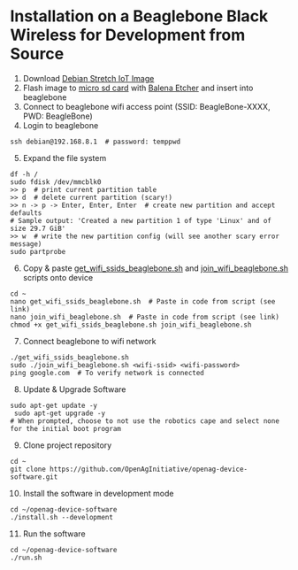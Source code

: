 # Installation on a Beaglebone Black Wireless for Development from Source
1. Download [Debian Stretch IoT Image](https://beagleboard.org/latest-images)
2. Flash image to [micro sd card](https://goo.gl/GHaCMB) with [Balena Etcher](https://www.balena.io/etcher/) and insert into beaglebone
3. Connect to beaglebone wifi access point (SSID: BeagleBone-XXXX, PWD: BeagleBone)
4. Login to beaglebone
```
ssh debian@192.168.8.1  # password: temppwd
```
5. Expand the file system
```
df -h /
sudo fdisk /dev/mmcblk0
>> p  # print current partition table
>> d  # delete current partition (scary!)
>> n -> p -> Enter, Enter, Enter  # create new partition and accept defaults
# Sample output: 'Created a new partition 1 of type 'Linux' and of size 29.7 GiB'
>> w  # write the new partition config (will see another scary error message)
sudo partprobe
```
6. Copy & paste [get_wifi_ssids_beaglebone.sh](../scripts/network/get_wifi_ssids_beaglebone.sh) and [join_wifi_beaglebone.sh](../scripts/network/join_wifi_beaglebone.sh) scripts onto device
```
cd ~
nano get_wifi_ssids_beaglebone.sh  # Paste in code from script (see link)
nano join_wifi_beaglebone.sh  # Paste in code from script (see link)
chmod +x get_wifi_ssids_beaglebone.sh join_wifi_beaglebone.sh
```
7. Connect beaglebone to wifi network
```
./get_wifi_ssids_beaglebone.sh
sudo ./join_wifi_beaglebone.sh <wifi-ssid> <wifi-password>
ping google.com  # To verify network is connected
```
8. Update & Upgrade Software
```
sudo apt-get update -y
 sudo apt-get upgrade -y
# When prompted, choose to not use the robotics cape and select none for the initial boot program
```

9. Clone project repository
```
cd ~
git clone https://github.com/OpenAgInitiative/openag-device-software.git
```
10. Install the software in development mode
```
cd ~/openag-device-software
./install.sh --development
```
11. Run the software
```
cd ~/openag-device-software
./run.sh
```
